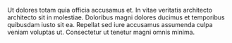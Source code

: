 Ut dolores totam quia officia accusamus et.
In vitae veritatis architecto architecto sit in molestiae.
Doloribus magni dolores ducimus et temporibus quibusdam iusto sit ea.
Repellat sed iure accusamus assumenda culpa veniam voluptas ut.
Consectetur ut tenetur magni omnis minima.